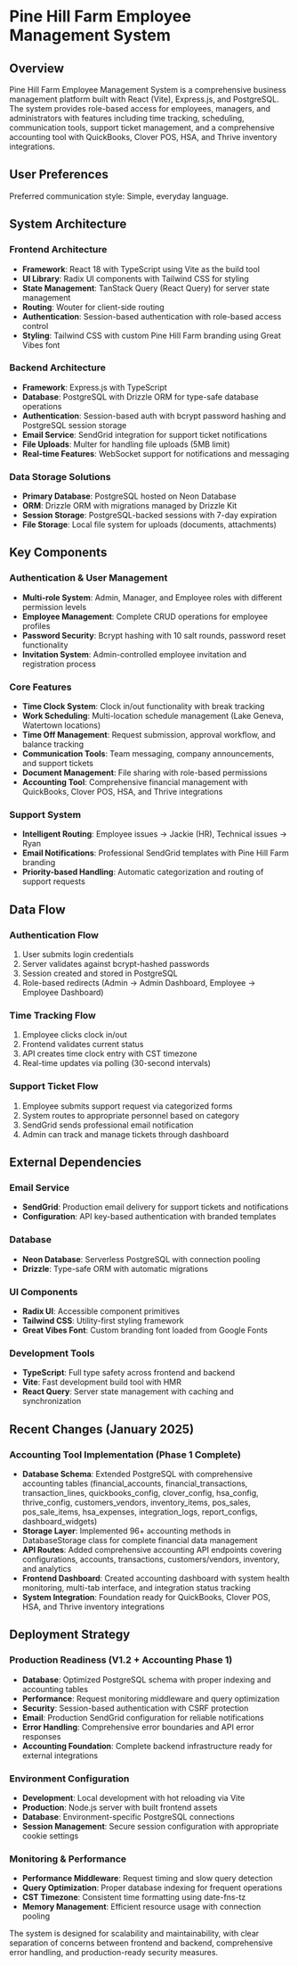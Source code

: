 # Pine Hill Farm Employee Management System

## Overview

Pine Hill Farm Employee Management System is a comprehensive business management platform built with React (Vite), Express.js, and PostgreSQL. The system provides role-based access for employees, managers, and administrators with features including time tracking, scheduling, communication tools, support ticket management, and a comprehensive accounting tool with QuickBooks, Clover POS, HSA, and Thrive inventory integrations.

## User Preferences

Preferred communication style: Simple, everyday language.

## System Architecture

### Frontend Architecture
- **Framework**: React 18 with TypeScript using Vite as the build tool
- **UI Library**: Radix UI components with Tailwind CSS for styling
- **State Management**: TanStack Query (React Query) for server state management
- **Routing**: Wouter for client-side routing
- **Authentication**: Session-based authentication with role-based access control
- **Styling**: Tailwind CSS with custom Pine Hill Farm branding using Great Vibes font

### Backend Architecture
- **Framework**: Express.js with TypeScript
- **Database**: PostgreSQL with Drizzle ORM for type-safe database operations
- **Authentication**: Session-based auth with bcrypt password hashing and PostgreSQL session storage
- **Email Service**: SendGrid integration for support ticket notifications
- **File Uploads**: Multer for handling file uploads (5MB limit)
- **Real-time Features**: WebSocket support for notifications and messaging

### Data Storage Solutions
- **Primary Database**: PostgreSQL hosted on Neon Database
- **ORM**: Drizzle ORM with migrations managed by Drizzle Kit
- **Session Storage**: PostgreSQL-backed sessions with 7-day expiration
- **File Storage**: Local file system for uploads (documents, attachments)

## Key Components

### Authentication & User Management
- **Multi-role System**: Admin, Manager, and Employee roles with different permission levels
- **Employee Management**: Complete CRUD operations for employee profiles
- **Password Security**: Bcrypt hashing with 10 salt rounds, password reset functionality
- **Invitation System**: Admin-controlled employee invitation and registration process

### Core Features
- **Time Clock System**: Clock in/out functionality with break tracking
- **Work Scheduling**: Multi-location schedule management (Lake Geneva, Watertown locations)
- **Time Off Management**: Request submission, approval workflow, and balance tracking
- **Communication Tools**: Team messaging, company announcements, and support tickets
- **Document Management**: File sharing with role-based permissions
- **Accounting Tool**: Comprehensive financial management with QuickBooks, Clover POS, HSA, and Thrive integrations

### Support System
- **Intelligent Routing**: Employee issues → Jackie (HR), Technical issues → Ryan
- **Email Notifications**: Professional SendGrid templates with Pine Hill Farm branding
- **Priority-based Handling**: Automatic categorization and routing of support requests

## Data Flow

### Authentication Flow
1. User submits login credentials
2. Server validates against bcrypt-hashed passwords
3. Session created and stored in PostgreSQL
4. Role-based redirects (Admin → Admin Dashboard, Employee → Employee Dashboard)

### Time Tracking Flow
1. Employee clicks clock in/out
2. Frontend validates current status
3. API creates time clock entry with CST timezone
4. Real-time updates via polling (30-second intervals)

### Support Ticket Flow
1. Employee submits support request via categorized forms
2. System routes to appropriate personnel based on category
3. SendGrid sends professional email notification
4. Admin can track and manage tickets through dashboard

## External Dependencies

### Email Service
- **SendGrid**: Production email delivery for support tickets and notifications
- **Configuration**: API key-based authentication with branded templates

### Database
- **Neon Database**: Serverless PostgreSQL with connection pooling
- **Drizzle**: Type-safe ORM with automatic migrations

### UI Components
- **Radix UI**: Accessible component primitives
- **Tailwind CSS**: Utility-first styling framework
- **Great Vibes Font**: Custom branding font loaded from Google Fonts

### Development Tools
- **TypeScript**: Full type safety across frontend and backend
- **Vite**: Fast development build tool with HMR
- **React Query**: Server state management with caching and synchronization

## Recent Changes (January 2025)

### Accounting Tool Implementation (Phase 1 Complete)
- **Database Schema**: Extended PostgreSQL with comprehensive accounting tables (financial_accounts, financial_transactions, transaction_lines, quickbooks_config, clover_config, hsa_config, thrive_config, customers_vendors, inventory_items, pos_sales, pos_sale_items, hsa_expenses, integration_logs, report_configs, dashboard_widgets)
- **Storage Layer**: Implemented 96+ accounting methods in DatabaseStorage class for complete financial data management
- **API Routes**: Added comprehensive accounting API endpoints covering configurations, accounts, transactions, customers/vendors, inventory, and analytics
- **Frontend Dashboard**: Created accounting dashboard with system health monitoring, multi-tab interface, and integration status tracking
- **System Integration**: Foundation ready for QuickBooks, Clover POS, HSA, and Thrive inventory integrations

## Deployment Strategy

### Production Readiness (V1.2 + Accounting Phase 1)
- **Database**: Optimized PostgreSQL schema with proper indexing and accounting tables
- **Performance**: Request monitoring middleware and query optimization
- **Security**: Session-based authentication with CSRF protection
- **Email**: Production SendGrid configuration for reliable notifications
- **Error Handling**: Comprehensive error boundaries and API error responses
- **Accounting Foundation**: Complete backend infrastructure ready for external integrations

### Environment Configuration
- **Development**: Local development with hot reloading via Vite
- **Production**: Node.js server with built frontend assets
- **Database**: Environment-specific PostgreSQL connections
- **Session Management**: Secure session configuration with appropriate cookie settings

### Monitoring & Performance
- **Performance Middleware**: Request timing and slow query detection
- **Query Optimization**: Proper database indexing for frequent operations
- **CST Timezone**: Consistent time formatting using date-fns-tz
- **Memory Management**: Efficient resource usage with connection pooling

The system is designed for scalability and maintainability, with clear separation of concerns between frontend and backend, comprehensive error handling, and production-ready security measures.